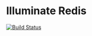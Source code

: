# Illuminate Redis

[![Build Status](https://secure.travis-ci.org/illuminate/redis.png)](http://travis-ci.org/illuminate/redis)